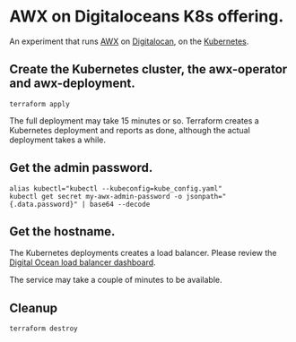 # AWX on Digitaloceans K8s offering.

An experiment that runs [AWX](https://github.com/ansible/awx) on [Digitalocan](https://www.digitalocean.com), on the [Kubernetes](https://kubernetes.io).

## Create the Kubernetes cluster, the awx-operator and awx-deployment.

```shell
terraform apply
```

The full deployment may take 15 minutes or so. Terraform creates a Kubernetes deployment and reports as done, although the actual deployment takes a while.

## Get the admin password.

```shell
alias kubectl="kubectl --kubeconfig=kube_config.yaml"
kubectl get secret my-awx-admin-password -o jsonpath="{.data.password}" | base64 --decode
```

## Get the hostname.

The Kubernetes deployments creates a load balancer. Please review the [Digital Ocean load balancer dashboard](https://cloud.digitalocean.com/networking/load_balancers).

The service may take a couple of minutes to be available.

## Cleanup

```shell
terraform destroy
```
